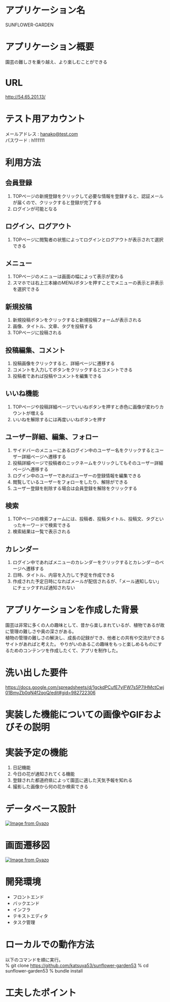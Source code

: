 # アプリケーション名
SUNFLOWER-GARDEN

# アプリケーション概要
園芸の難しさを乗り越え、より楽しむことができる

# URL
http://54.65.201.13/

# テスト用アカウント
メールアドレス : hanako@test.com  
パスワード : h111111

# 利用方法

## 会員登録
1. TOPページの新規登録をクリックして必要な情報を登録すると、認証メールが届くので、クリックすると登録が完了する
2. ログインが可能となる

## ログイン、ログアウト
1. TOPページに閲覧者の状態によってログインとログアウトが表示されて選択できる

## メニュー
1. TOPページのメニューは画面の幅によって表示が変わる
2. スマホでは右上三本線のMENUボタンを押すことでメニューの表示と非表示を選択できる

## 新規投稿
1. 新規投稿ボタンをクリックすると新規投稿フォームが表示される
2. 画像、タイトル、文章、タグを投稿する
3. TOPページに投稿される

## 投稿編集、コメント
1. 投稿画像をクリックすると、詳細ページに遷移する
2. コメントを入力してボタンをクリックするとコメントできる
3. 投稿者であれば投稿やコメントを編集できる

## いいね機能
1. TOPページや投稿詳細ページでいいねボタンを押すと赤色に画像が変わりカウントが増える
2. いいねを解除するには再度いいねボタンを押す

## ユーザー詳細、編集、フォロー
1. サイドバーのメニューにあるログイン中のユーザー名をクリックするとユーザー詳細ページへ遷移する
2. 投稿詳細ページで投稿者のニックネームをクリックしてもそのユーザー詳細ページへ遷移する
3. ログイン中のユーザーであればユーザーの登録情報を編集できる
4. 閲覧しているユーザーをフォローをしたり、解除ができる
5. ユーザー登録を削除する場合は会員登録を解除をクリックする

## 検索
1. TOPページの検索フォームには、投稿者、投稿タイトル、投稿文、タグといったキーワードで検索できる
2. 検索結果は一覧で表示される

## カレンダー
1. ログイン中であればメニューのカレンダーをクリックするとカレンダーのページへ遷移する
2. 日時、タイトル、内容を入力して予定を作成できる
3. 作成された予定日時になればメールが配信されるが、「メール通知しない」にチェックすれば通知されない


# アプリケーションを作成した背景
園芸は非常に多くの人の趣味として、昔から楽しまれているが、植物であるが故に管理の難しさや奥の深さがある。  
植物の管理の難しさの解決し、成長の記録ができ、他者との共有や交流ができるサイトがあればと考えた。
やりがいのあるこの趣味をもっと楽しめるものにするためのコンテンツを作成したくて、アプリを制作した。

# 洗い出した要件
https://docs.google.com/spreadsheets/d/1gckdPCufE7ylFW7s5P7IHMctCwj01BmyZb0qN4f2qoQ/edit#gid=982722306

# 実装した機能についての画像やGIFおよびその説明

# 実装予定の機能
1. 日記機能
2. 今日の花が通知されてくる機能
3. 登録された都道府県によって園芸に適した天気予報を知れる
4. 撮影した画像から何の花か検索できる

# データベース設計
[![Image from Gyazo](https://i.gyazo.com/1f2b0d8287256002cf691f2cb51fe252.png)](https://gyazo.com/1f2b0d8287256002cf691f2cb51fe252)

# 画面遷移図
[![Image from Gyazo](https://i.gyazo.com/20b5e9e5e1ad53c100d32bb621211ccc.png)](https://gyazo.com/20b5e9e5e1ad53c100d32bb621211ccc)

# 開発環境
- フロントエンド
- バックエンド
- インフラ
- テキストエディタ
- タスク管理

# ローカルでの動作方法
以下のコマンドを順に実行。  
% git clone https://github.com/katsuya53/sunflower-garden53
% cd sunflower-garden53
% bundle install

# 工夫したポイント